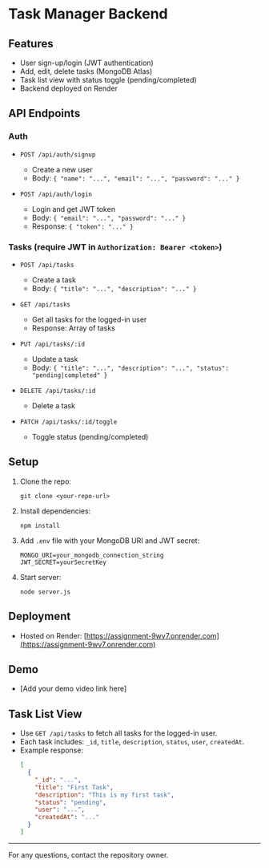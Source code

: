 # Task Manager Backend

## Features

- User sign-up/login (JWT authentication)
- Add, edit, delete tasks (MongoDB Atlas)
- Task list view with status toggle (pending/completed)
- Backend deployed on Render

## API Endpoints

### Auth

- `POST /api/auth/signup`

  - Create a new user
  - Body: `{ "name": "...", "email": "...", "password": "..." }`

- `POST /api/auth/login`
  - Login and get JWT token
  - Body: `{ "email": "...", "password": "..." }`
  - Response: `{ "token": "..." }`

### Tasks (require JWT in `Authorization: Bearer <token>`)

- `POST /api/tasks`

  - Create a task
  - Body: `{ "title": "...", "description": "..." }`

- `GET /api/tasks`

  - Get all tasks for the logged-in user
  - Response: Array of tasks

- `PUT /api/tasks/:id`

  - Update a task
  - Body: `{ "title": "...", "description": "...", "status": "pending|completed" }`

- `DELETE /api/tasks/:id`

  - Delete a task

- `PATCH /api/tasks/:id/toggle`
  - Toggle status (pending/completed)

## Setup

1. Clone the repo:
   ```
   git clone <your-repo-url>
   ```
2. Install dependencies:
   ```
   npm install
   ```
3. Add `.env` file with your MongoDB URI and JWT secret:
   ```
   MONGO_URI=your_mongodb_connection_string
   JWT_SECRET=yourSecretKey
   ```
4. Start server:
   ```
   node server.js
   ```

## Deployment

- Hosted on Render: [https://assignment-9wv7.onrender.com](https://assignment-9wv7.onrender.com)

## Demo

- [Add your demo video link here]

## Task List View

- Use `GET /api/tasks` to fetch all tasks for the logged-in user.
- Each task includes: `_id`, `title`, `description`, `status`, `user`, `createdAt`.
- Example response:
  ```json
  [
    {
      "_id": "...",
      "title": "First Task",
      "description": "This is my first task",
      "status": "pending",
      "user": "...",
      "createdAt": "..."
    }
  ]
  ```

---

For any questions, contact the repository owner.
